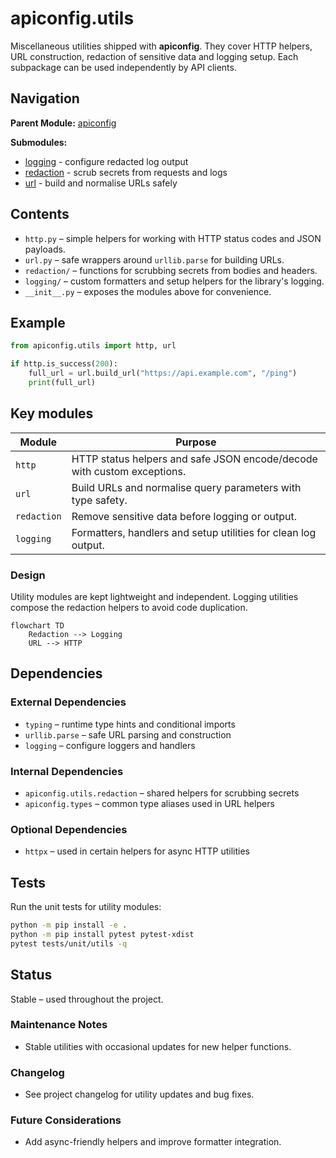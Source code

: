 # apiconfig.utils

Miscellaneous utilities shipped with **apiconfig**. They cover HTTP helpers,
URL construction, redaction of sensitive data and logging setup. Each subpackage
can be used independently by API clients.

## Navigation

**Parent Module:** [apiconfig](../README.md)

**Submodules:**
- [logging](./logging/README.md) - configure redacted log output
- [redaction](./redaction/README.md) - scrub secrets from requests and logs
- [url](./url.py) - build and normalise URLs safely

## Contents
- `http.py` – simple helpers for working with HTTP status codes and JSON payloads.
- `url.py` – safe wrappers around `urllib.parse` for building URLs.
- `redaction/` – functions for scrubbing secrets from bodies and headers.
- `logging/` – custom formatters and setup helpers for the library's logging.
- `__init__.py` – exposes the modules above for convenience.

## Example
```python
from apiconfig.utils import http, url

if http.is_success(200):
    full_url = url.build_url("https://api.example.com", "/ping")
    print(full_url)
```

## Key modules
| Module | Purpose |
| ------ | ------- |
| `http` | HTTP status helpers and safe JSON encode/decode with custom exceptions. |
| `url` | Build URLs and normalise query parameters with type safety. |
| `redaction` | Remove sensitive data before logging or output. |
| `logging` | Formatters, handlers and setup utilities for clean log output. |

### Design
Utility modules are kept lightweight and independent. Logging utilities compose
the redaction helpers to avoid code duplication.

```mermaid
flowchart TD
    Redaction --> Logging
    URL --> HTTP
```

## Dependencies

### External Dependencies
- `typing` – runtime type hints and conditional imports
- `urllib.parse` – safe URL parsing and construction
- `logging` – configure loggers and handlers

### Internal Dependencies
- `apiconfig.utils.redaction` – shared helpers for scrubbing secrets
- `apiconfig.types` – common type aliases used in URL helpers

### Optional Dependencies
- `httpx` – used in certain helpers for async HTTP utilities

## Tests
Run the unit tests for utility modules:
```bash
python -m pip install -e .
python -m pip install pytest pytest-xdist
pytest tests/unit/utils -q
```

## Status
Stable – used throughout the project.

### Maintenance Notes
- Stable utilities with occasional updates for new helper functions.

### Changelog
- See project changelog for utility updates and bug fixes.

### Future Considerations
- Add async-friendly helpers and improve formatter integration.
